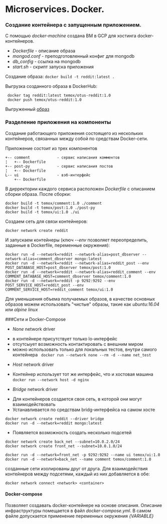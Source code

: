 # Microservices. Docker.
### Создание контейнера с запущенным приложением.

С помощью *docker-machine* создана ВМ в GCP для хостинга docker-контейнеров.

* *Dockerfile* - описание образа
* *mongod.conf* - преподготовленный конфиг для mongodb
* *db_config* - ссылка на mongodb
* *start.sh* - скрипт запуска приложения

Создание образа:
` docker build -t reddit:latest . `

Выгрузка созданного образа в DockerHub:
```
 docker tag reddit:latest temox/otus-reddit:1.0
 docker push temox/otus-reddit:1.0
```
Выгруженный [образ](https://hub.docker.com/r/temox/otus-reddit)

### Разделение приложения на компоненты
Создание работающего приложения состоящего из нескольких контейнеров, связанных между собой по средствам Docker-сети.

Приложение состоит из трех компонентов
```
+-- comment            - сервис написания комментов
¦   +-- Dockerfile
+-- post-py            - сервис написания постов
¦   +-- Dockerfile
L-- ui                 - вэб-интерфейс
    +-- Dockerfile
```

В дирректории каждого сервиса расположен _Dockerfile_ с описанием сборки образа.
После сборки:
```
docker build -t temox/comment:1.0 ./comment
docker build -t temox/post:1.0 ./post-py
docker build -t temox/ui:1.0 ./ui
```

Создаем сеть для связи контейнеров:
```
docker network create reddit
```

И запускаем контейнеры (ключ _--env_ позволяет переопределить, заданные в Dockerfile, переменные окружения):
```
docker run -d --network=reddit --network-alias=post_dbserver --network-alias=comment_dbserver mongo:latest
docker run -d --network=reddit --network-alias=reddit_post --env POST_DATABASE_HOST=post_dbserver temox/post:1.0 
docker run -d --network=reddit --network-alias=reddit_comment --env COMMENT_DATABASE_HOST=comment_dbserver temox/comment:1.0
docker run -d --network=reddit -p 9292:9292 --env POST_SERVICE_HOST=reddit_post --env COMMENT_SERVICE_HOST=reddit_comment temox/ui:1.0
```
Для уменьшения объема получаемых образов, в качестве основных образов можем использовать "чистые" образы, такие как _ubuntu:16.04_ или _alpine linux_


###Сети и Docker-Compose

* *None* network driver
 - в контейнере присутствует только lo-интерфейс
 - отсутсыует возможность контактировать с внешним миром
 - можно использовать только для локальных тестов, внутри самого контейнера
  ` docker run --network none --rm -d --name net_test`
 
* *Host* network driver
 - Контейнер использует тот же интерфейс, что и хостовая машина
 `docker run --network host -d nginx`

* *Bridge* network driver
 - Для контейнеров создается своя сеть, в которой они могут взаимодействовать
 - Устанавливается по средствам bridg-интерфейса на самом хосте
 ```
 docker network create reddit --driver bridge
 docker run -d --network=reddit mongo:latest
 ```
 - Появляется возможность создать несколько подсетей
 ```
 docker network create back_net --subnet=10.0.2.0/24
 docker network create front_net --subnet=10.0.1.0/24
 
 docker run -d --network=front_net -p 9292:9292 --name ui temox/ui:1.0
 docker run -d --network=back_net --name comment temox/comment:1.0
 ```
 созданные сети изолированы друг от друга. Для взаимодействия контейнеров между подсетями, каждый из них добавляется в обе:
 ```
 docker network connect <network> <container>
 ```
 
 #### Docker-compose
 Позволяет создавать docker-контейнере на основе описания.
 Описание инфраструктуры помещается в файл _docker-compose.yml_.
 В самом файле допускается применение переменных окружения _{VARIABLE}_

